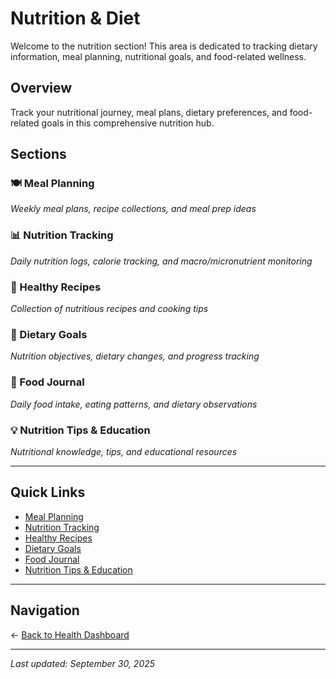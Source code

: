 # Nutrition & Diet

Welcome to the nutrition section! This area is dedicated to tracking dietary information, meal planning, nutritional goals, and food-related wellness.

## Overview

Track your nutritional journey, meal plans, dietary preferences, and food-related goals in this comprehensive nutrition hub.

## Sections

### 🍽️ Meal Planning
*Weekly meal plans, recipe collections, and meal prep ideas*

### 📊 Nutrition Tracking
*Daily nutrition logs, calorie tracking, and macro/micronutrient monitoring*

### 🥗 Healthy Recipes
*Collection of nutritious recipes and cooking tips*

### 🎯 Dietary Goals
*Nutrition objectives, dietary changes, and progress tracking*

### 📝 Food Journal
*Daily food intake, eating patterns, and dietary observations*

### 💡 Nutrition Tips & Education
*Nutritional knowledge, tips, and educational resources*

---

## Quick Links

- [Meal Planning](#️-meal-planning)
- [Nutrition Tracking](#-nutrition-tracking)  
- [Healthy Recipes](#-healthy-recipes)
- [Dietary Goals](#-dietary-goals)
- [Food Journal](#-food-journal)
- [Nutrition Tips & Education](#-nutrition-tips--education)

---

## Navigation

← [Back to Health Dashboard](../health.md)

---

*Last updated: September 30, 2025*